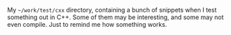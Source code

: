 My `~/work/test/cxx` directory, containing a bunch of snippets when I test
something out in C++.  Some of them may be interesting, and some may not
even compile.  Just to remind me how something works.
